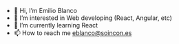 - 👋 Hi, I’m Emilio Blanco
- 👀 I’m interested in Web developing (React, Angular, etc)
- 🌱 I’m currently learning React
- 📫 How to reach me eblanco@soincon.es

<!---
eblanco-soincon/eblanco-soincon is a ✨ special ✨ repository because its `README.md` (this file) appears on your GitHub profile.
You can click the Preview link to take a look at your changes.
--->
